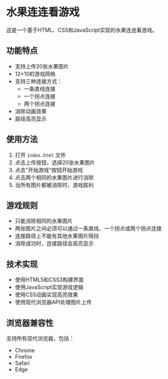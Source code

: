 # 水果连连看游戏

这是一个基于HTML、CSS和JavaScript实现的水果连连看游戏。

## 功能特点

- 支持上传20张水果图片
- 12×10的游戏网格
- 支持三种连接方式：
  - 一条直线连接
  - 一个拐点连接
  - 两个拐点连接
- 消除动画效果
- 路径高亮显示

## 使用方法

1. 打开 `index.html` 文件
2. 点击上传按钮，选择20张水果图片
3. 点击"开始游戏"按钮开始游戏
4. 点击两个相同的水果图片进行消除
5. 当所有图片都被消除时，游戏胜利

## 游戏规则

- 只能消除相同的水果图片
- 两张图片之间必须可以通过一条直线、一个拐点或两个拐点连接
- 连接路径上不能有其他水果图片阻挡
- 消除成功时，连接路径会高亮显示

## 技术实现

- 使用HTML5和CSS3构建界面
- 使用JavaScript实现游戏逻辑
- 使用CSS动画实现高亮效果
- 使用现代浏览器API处理图片上传

## 浏览器兼容性

支持所有现代浏览器，包括：
- Chrome
- Firefox
- Safari
- Edge 